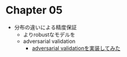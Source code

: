 # Chapter 05

- 分布の違いによる精度保証
  - よりrobustなモデルを
  - adversarial validation
    - [adversarial validationを実装してみた](https://qiita.com/shota-imazeki/items/6f48c78edf0ce3b316e1)
 
